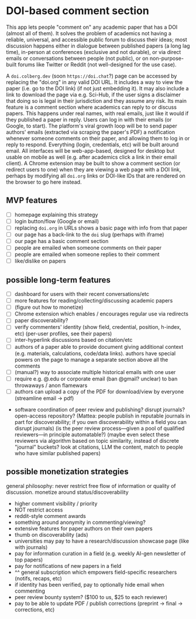 # DOI-based comment section

This app lets people "comment on" any academic paper that has a DOI (almost all of them). It solves the problem of academics not having a reliable, universal, and accessible public forum to discuss their ideas; most discussion happens either in dialogue between published papers (a long lag time), in-person at conferences (exclusive and not durable), or via direct emails or conversations between people (not public), or on non-purpose-built forums like Twitter or Reddit (not well-designed for the use case).

A `doi.colberg.dev` (soon `https://doi.chat`?) page can be accessed by replacing the "doi.org" in any valid DOI URL. It includes a way to view the paper (i.e. go to the DOI link) (if not just embedding it). It may also include a link to download the page via e.g. Sci-Hub, if the user signs a disclaimer that doing so is legal in their jurisdiction and they assume any risk. Its main feature is a comment section where academics can reply to or discuss papers. This happens under real names, with real emails, just like it would if they published a paper in reply. Users can log in with their emails (or Google, to start). The platform's viral growth loop will be to send paper authors' emails (extracted via scraping the paper's PDF) a notification whenever someone comments on their paper, and allowing them to log in or reply to respond. Everything (login, credentials, etc) will be built around email. All interfaces will be web-app-based, designed for desktop but usable on mobile as well (e.g. after academics click a link in their email client). A Chrome extension may be built to show a comment section (or redirect users to one) when they are viewing a web page with a DOI link, perhaps by modifying all `doi.org` links or DOI-like IDs that are rendered on the browser to go here instead.

## MVP features

- [ ] homepage explaining this strategy
- [ ] login button/flow (Google or email)
- [ ] replacing `doi.org` in URLs shows a basic page with info from that paper
- [ ] our page has a back-link to the `doi` slug (perhaps with iframe)
- [ ] our page has a basic comment section
- [ ] people are emailed when someone comments on their paper
- [ ] people are emailed when someone replies to their comment
- [ ] like/dislike on papers

## possible long-term features

- [ ] dashboard for users with their recent conversations/etc
- [ ] more features for reading/collecting/discussing academic papers
- [ ] (figure out how to monetize)
- [ ] Chrome extension which enables / encourages regular use via redirects
- [ ] paper discoverability?
- [ ] verify commenters' identity (show field, credential, position, h-index, etc) (per-user profiles, see their papers)
- [ ] inter-hyperlink discussions based on citation/etc
- [ ] authors of a paper able to provide document giving additional context (e.g. materials, calculations, code/data links). authors have special powers on the page to manage a separate section above all the comments
- [ ] (manual?) way to associate multiple historical emails with one user
- [ ] require e.g. @.edu or corporate email (ban @gmail? unclear) to ban throwaways / anon flamewars
- [ ] authors can upload a copy of the PDF for download/view by everyone (streamline email -> pdf)
- software coordination of peer review and publishing? disrupt journals? open-access repository? (Mattea: people publish in reputable journals in part for discoverability; if you own discoverability within a field you can disrupt journals) (is the peer review process—given a pool of qualified reviewers—in principle automatable?) (maybe even select these reviewers via algorithm based on topic similarity, instead of discrete "journal" buckets? look at citations, LLM the content, match to people who have similar published papers)

## possible monetization strategies

general philosophy: never restrict free flow of information or quality of discussion. monetize around status/discoverability

- higher comment visibility / priority
- NOT restrict access
- reddit-style comment awards
- something around anonymity in commenting/viewing?
- extensive features for paper authors on their own papers
- thumb on discoverability (ads)
- universities may pay to have a research/discussion showcase page (like with journals)
- pay for information curation in a field (e.g. weekly AI-gen newsletter of top papers)
- pay for notifications of new papers in a field
- ^^ general subscription which empowers field-specific researchers (notifs, recaps, etc)
- if identity has been verified, pay to optionally hide email when commenting
- peer review bounty system? ($100 to us, $25 to each reviewer)
- pay to be able to update PDF / publish corrections (preprint -> final -> corrections, etc)
